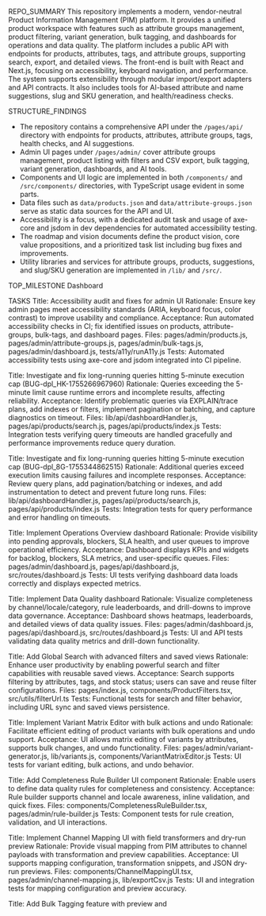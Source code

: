 REPO_SUMMARY
This repository implements a modern, vendor-neutral Product Information Management (PIM) platform. It provides a unified product workspace with features such as attribute groups management, product filtering, variant generation, bulk tagging, and dashboards for operations and data quality. The platform includes a public API with endpoints for products, attributes, tags, and attribute groups, supporting search, export, and detailed views. The front-end is built with React and Next.js, focusing on accessibility, keyboard navigation, and performance. The system supports extensibility through modular import/export adapters and API contracts. It also includes tools for AI-based attribute and name suggestions, slug and SKU generation, and health/readiness checks.

STRUCTURE_FINDINGS
- The repository contains a comprehensive API under the `/pages/api/` directory with endpoints for products, attributes, attribute groups, tags, health checks, and AI suggestions.
- Admin UI pages under `/pages/admin/` cover attribute groups management, product listing with filters and CSV export, bulk tagging, variant generation, dashboards, and AI tools.
- Components and UI logic are implemented in both `/components/` and `/src/components/` directories, with TypeScript usage evident in some parts.
- Data files such as `data/products.json` and `data/attribute-groups.json` serve as static data sources for the API and UI.
- Accessibility is a focus, with a dedicated audit task and usage of axe-core and jsdom in dev dependencies for automated accessibility testing.
- The roadmap and vision documents define the product vision, core value propositions, and a prioritized task list including bug fixes and improvements.
- Utility libraries and services for attribute groups, products, suggestions, and slug/SKU generation are implemented in `/lib/` and `/src/`.

TOP_MILESTONE
Dashboard

TASKS
Title: Accessibility audit and fixes for admin UI
Rationale: Ensure key admin pages meet accessibility standards (ARIA, keyboard focus, color contrast) to improve usability and compliance.
Acceptance: Run automated accessibility checks in CI; fix identified issues on products, attribute-groups, bulk-tags, and dashboard pages.
Files: pages/admin/products.js, pages/admin/attribute-groups.js, pages/admin/bulk-tags.js, pages/admin/dashboard.js, tests/a11y/runA11y.js
Tests: Automated accessibility tests using axe-core and jsdom integrated into CI pipeline.

Title: Investigate and fix long-running queries hitting 5-minute execution cap (BUG-dpl_HK-1755266967960)
Rationale: Queries exceeding the 5-minute limit cause runtime errors and incomplete results, affecting reliability.
Acceptance: Identify problematic queries via EXPLAIN/trace plans, add indexes or filters, implement pagination or batching, and capture diagnostics on timeout.
Files: lib/api/dashboardHandler.js, pages/api/products/search.js, pages/api/products/index.js
Tests: Integration tests verifying query timeouts are handled gracefully and performance improvements reduce query duration.

Title: Investigate and fix long-running queries hitting 5-minute execution cap (BUG-dpl_8G-1755344862515)
Rationale: Additional queries exceed execution limits causing failures and incomplete responses.
Acceptance: Review query plans, add pagination/batching or indexes, and add instrumentation to detect and prevent future long runs.
Files: lib/api/dashboardHandler.js, pages/api/products/search.js, pages/api/products/index.js
Tests: Integration tests for query performance and error handling on timeouts.

Title: Implement Operations Overview dashboard
Rationale: Provide visibility into pending approvals, blockers, SLA health, and user queues to improve operational efficiency.
Acceptance: Dashboard displays KPIs and widgets for backlog, blockers, SLA metrics, and user-specific queues.
Files: pages/admin/dashboard.js, pages/api/dashboard.js, src/routes/dashboard.js
Tests: UI tests verifying dashboard data loads correctly and displays expected metrics.

Title: Implement Data Quality dashboard
Rationale: Visualize completeness by channel/locale/category, rule leaderboards, and drill-downs to improve data governance.
Acceptance: Dashboard shows heatmaps, leaderboards, and detailed views of data quality issues.
Files: pages/admin/dashboard.js, pages/api/dashboard.js, src/routes/dashboard.js
Tests: UI and API tests validating data quality metrics and drill-down functionality.

Title: Add Global Search with advanced filters and saved views
Rationale: Enhance user productivity by enabling powerful search and filter capabilities with reusable saved views.
Acceptance: Search supports filtering by attributes, tags, and stock status; users can save and reuse filter configurations.
Files: pages/index.js, components/ProductFilters.tsx, src/utils/filterUrl.ts
Tests: Functional tests for search and filter behavior, including URL sync and saved views persistence.

Title: Implement Variant Matrix Editor with bulk actions and undo
Rationale: Facilitate efficient editing of product variants with bulk operations and undo support.
Acceptance: UI allows matrix editing of variants by attributes, supports bulk changes, and undo functionality.
Files: pages/admin/variant-generator.js, lib/variants.js, components/VariantMatrixEditor.js
Tests: UI tests for variant editing, bulk actions, and undo behavior.

Title: Add Completeness Rule Builder UI component
Rationale: Enable users to define data quality rules for completeness and consistency.
Acceptance: Rule builder supports channel and locale awareness, inline validation, and quick fixes.
Files: components/CompletenessRuleBuilder.tsx, pages/admin/rule-builder.js
Tests: Component tests for rule creation, validation, and UI interactions.

Title: Implement Channel Mapping UI with field transformers and dry-run preview
Rationale: Provide visual mapping from PIM attributes to channel payloads with transformation and preview capabilities.
Acceptance: UI supports mapping configuration, transformation snippets, and JSON dry-run previews.
Files: components/ChannelMappingUI.tsx, pages/admin/channel-mapping.js, lib/exportCsv.js
Tests: UI and integration tests for mapping configuration and preview accuracy.

Title: Add Bulk Tagging feature with preview and